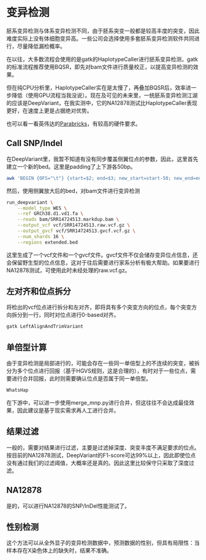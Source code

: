 # 变异检测

胚系变异检测与体系变异检测不同，由于胚系突变一般都是较高丰度的突变，因此难度实际上没有体细胞变异高。一些公司会选择使用多套胚系变异检测软件共同进行，尽量降低漏检概率。

在以往，大多数流程会使用的是gatk的HaplotypeCaller进行胚系变异检测，gatk的标准流程推荐使用BQSR，即先对bam文件进行质量校正，以提高变异检测的效果。

但在纯CPU分析里，HaplotypeCaller实在是太慢了，再叠加BQSR后，效率进一步降低（使用GPU流程当我没说）。现在及可见的未来里，一统胚系变异检测江湖的应该是DeepVariant，在我实测中，它的NA12878测试比HaplotypeCaller表现更好，在速度上更是占据绝对优势。

也可以看一看英伟达的[Parabricks](https://docs.nvidia.com/clara/parabricks/latest/index.html)，有较高的硬件要求。

## Call SNP/Indel

在DeepVariant里，我暂不知道有没有同步覆盖侧翼位点的参数，因此，这里首先建立一个新的bed。这里是padding了上下游各50bp。

```bash
awk 'BEGIN {OFS="\t"} {start=$2; end=$3; new_start=start-50; new_end=end+50; if(new_start<0) new_start=0; print $1,new_start,new_end}' S31285117_Covered.bed > extended.bed
```

然后，使用侧翼放大后的bed，对bam文件进行变异检测

```bash
run_deepvariant \
    --model_type WES \
    --ref GRCh38.d1.vd1.fa \
    --reads bam/SRR14724513.markdup.bam \
    --output_vcf vcf/SRR14724513.raw.vcf.gz \
    --output_gvcf vcf/SRR14724513.gvcf.vcf.gz \
    --num_shards 16 \
    --regions extended.bed
```

这里生成了一个vcf文件和一个gvcf文件。gvcf文件不仅会储存变异位点信息，还会保留野生型的位点信息，这对于往后需要进行家系分析有极大帮助。如果要进行NA12878测试，可使用此时未经处理的raw.vcf.gz。



## 左对齐和位点拆分

将检出的vcf位点进行拆分和左对齐，即将具有多个突变方向的位点，每个突变方向拆分到一行，同时对位点进行0-based对齐。

```bash
gatk LeftAlignAndTrimVariant
```



## 单倍型计算

由于变异检测是局部进行的，可能会存在一些同一单倍型上的不连续的突变，被拆分为多个位点进行回报（基于HGVS规则，这是合理的），有时对于一些位点，需要进行合并回报，此时则需要确认位点是否属于同一单倍型。

```bash
WhatsHap
```

在下游中，可以进一步使用merge_mnp.py进行合并，但这往往不会达成最佳效果，因此建议是基于现实需求再人工进行合并。



## 结果过滤

一般的，需要对结果进行过滤，主要是过滤掉深度、突变丰度不满足要求的位点。按目前的NA12878测试，DeepVariant的F1-score可达99%以上，因此即使位点没有通过我们的过滤阈值，大概率还是真的。因此这里比较保守只采取了深度过滤。



## NA12878

是的，可以进行NA12878的SNP/InDel性能测试了。



## 性别检测

这个方法可以从全外显子的变异检测数据中，预测数据的性别，但具有局限性：当样本存在X染色体上的缺失时，结果不准确。





